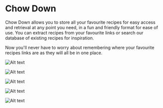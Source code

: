 # Chow Down

Chow Down allows you to store all your favourite recipes for easy access and retrieval at any point you need, in a fun and friendly format for ease of use. You can extract recipes from your favourite links or search our database of existing recipes for inspiration.

Now you'll never have to worry about remembering where your favourite recipes links are as they will all be in one place.

![Alt text](https://github.com/KagisoMashigo/chow_down/blob/main/assets/screenshots/Screenshot_20230111-124800.png?raw=true "Landing Page")

![Alt text](https://github.com/KagisoMashigo/chow_down/blob/main/assets/screenshots/Screenshot_20230111-124824.png?raw=true "Home Page")

![Alt text](https://github.com/KagisoMashigo/chow_down/blob/main/assets/screenshots/Screenshot_20230111-130401.png?raw=true "Extracted Recipe Card")

![Alt text](https://github.com/KagisoMashigo/chow_down/blob/main/assets/screenshots/Screenshot_20230111-130433.png?raw=true "Dietry Info")

![Alt text](https://github.com/KagisoMashigo/chow_down/blob/main/assets/screenshots/Screenshot_20230111-130602.png?raw=true "Search Info")
